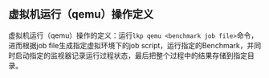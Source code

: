## 虚拟机运行（qemu）操作定义

虚拟机运行（qemu）操作的定义：运行`lkp qemu <benchmark job file>`命令，进而根据job file生成指定虚拟环境下的job script，运行指定的Benchmark，并同时启动指定的监视器记录运行过程状态，最后把整个过程中的结果存储到指定目录。
